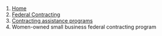 <nav class="usa-breadcrumb" aria-label="Breadcrumbs,,">
  <ol class="usa-breadcrumb__list">
    <li class="usa-breadcrumb__list-item">
      <a href="" class="usa-breadcrumb__link"><span>Home</span></a>
    </li>
    <li class="usa-breadcrumb__list-item">
      <a href="" class="usa-breadcrumb__link"
        ><span>Federal Contracting</span></a
      >
    </li>
    <li class="usa-breadcrumb__list-item">
      <a href="" class="usa-breadcrumb__link"
        ><span>Contracting assistance programs</span></a
      >
    </li>
    <li class="usa-breadcrumb__list-item usa-current" aria-current="page">
      <span>Women-owned small business federal contracting program</span>
    </li>
  </ol>
</nav>